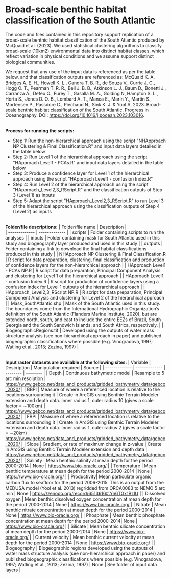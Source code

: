 # Broad-scale benthic habitat classification of the South Atlantic

The code and files contained in this repository support replication of a broad-scale benthic habitat classification of the South Atlantic produced by McQuaid et al. (2023). We used statistical clustering algorithms to classify broad-scale (10km2) environmental data into distinct habitat classes, which reflect variation in physical conditions and we assume support distinct biological communities. 

We request that any use of the input data is referenced as per the table below, and that classification outputs are referenced as:
McQuaid K. A. Bridges A. E. H., Howell K. L., Gandra T. B. R., de Souza V., Currie J. C., Hogg O. T., Pearman T. R. R., Bell J. B. B., Atkinson L. J., Baum D., Bonetti J., Carranza A., Defeo O., Furey T., Gasalla M. A., Golding N, Hampton S. L., Horta S., Jones D. O. B., Lombard A. T., Manca E., Marin Y., Martin S., Mortensen P., Passdore C., Piechaud N., Sink K. J. & Yool A. 2023. Broad-scale benthic habitat classification of the South Atlantic. Progress in Oceanography. DOI: https://doi.org/10.1016/j.pocean.2023.103016.

<br />__Process for running the scripts:__
* Step 1: Run the non-hierarchical approach using the script "NHApproach NP Clustering & Final Classification.R" and input data layers detailed in the table below
* Step 2: Run Level 1 of the hierarchical approach using the script "HApproach Level1 - PCAs.R" and input data layers detailed in the table below
* Step 3: Produce a confidence layer for Level 1 of the hierarchical approach using the script "HApproach Level1 - confusion Index.R"
* Step 4: Run Level 2 of the hierarchical approach using the script "HApproach_Level2,3_RScript.R" and the classification outputs of Step 3 (Level 1) as inputs
* Step 5: Adapt the script "HApproach_Level2,3_RScript.R" to run Level 3 of the hierarchical approach using the classification outputs of Step 4 (Level 2) as inputs


<br /> __Folder/file descriptions:__
| Folder/file name     | Description |    
| ------------- | ------------- | 
| scripts     |  Folder containing scripts to run the analyses |
| inputs     |  Folder containing mask for South Atlantic used in this study and biogeography layer produced and used in this study |
| outputs     |  Folder containing a link to download the final habitat classifications produced in this study |
| NHApproach NP Clustering & Final Classification.R    |  R script for data preparation, clustering, final classification and production of confidence layers for the non-hierarchical approach |
| HApproach Level1 - PCAs NP.R   |  R script for data preparation, Principal Component Analysis and clustering for Level 1 of the hierarchical approach |
| HApproach Level1 - confusion Index.R   |  R script for production of confidence layers using a confusion index for Level 1 outputs of the hierarchical approach |
| HApproach_Level2,3_RScript NP.R  |  R script for data preparation, Principal Component Analysis and clustering for Level 2 of the hierarchical approach |
| Mask_SouthAtlantic.shp | Mask of the South Atlantic used in this study. The boundaries come from the International Hydrographic Organization’s definition of the South Atlantic (Flanders Marine Institute, 2020), but are extended north, south, and east to include the entire EEZs of Brazil, South Georgia and the South Sandwich Islands, and South Africa, respectively. |
| BiogeographicRegions.tif | Developed using the outputs of water mass structure analysis (see non-hierarchical approach in paper) and published biogeographic classifications where possible (e.g. Vinogradova, 1997; Watling et al., 2013; Zezina, 1997) | 


<br /> __Input raster datasets are available at the following sites:__
| Variable     | Description      | Manipulation required     |  Source |
| ------------- | ------------- | -------- |  -------- |
| Depth  | Continuous bathymetric model | Resample to 5 arc min resolution |  https://www.gebco.net/data_and_products/gridded_bathymetry_data/gebco_2020/ |
| BBPI  | Measure of where a referenced location is relative to the locations surrounding it | Create in ArcGIS using Benthic Terrain Modeler extension and depth data. Inner radius 1, outer radius 10 (gives a scale factor = ∼100km) |  https://www.gebco.net/data_and_products/gridded_bathymetry_data/gebco_2020/ |
| FBPI  | Measure of where a referenced location is relative to the locations surrounding it | Create in ArcGIS using Benthic Terrain Modeler extension and depth data. Inner radius 1, outer radius 2 (gives a scale factor = ∼20km) | https://www.gebco.net/data_and_products/gridded_bathymetry_data/gebco_2020/  |
| Slope  | Gradient, or rate of maximum change in z-value | Create in ArcGIS using Benthic Terrain Modeler extension and depth data | https://www.gebco.net/data_and_products/gridded_bathymetry_data/gebco_2020/   |
| Salinity | Mean benthic salinity at mean depth for the period 2000-2014 | None | https://www.bio-oracle.org/ |
| Temperature | Mean benthic temperature at mean depth for the period 2000-2014 | None | https://www.bio-oracle.org/  |
| Productivity| Mean particulate organic carbon ﬂux to seafloor for the period 2006-2015. This is an output from the MEDUSA model (Yool et al. 2013) regridded from ORCA0083 to NEMO 5 arc min | None | https://zenodo.org/record/6513616#.Yn6TGx1BzIU |
| Dissolved oxygen | Mean benthic dissolved oxygen concentration at mean depth for the period 2000-2014 | None | https://www.bio-oracle.org/ |
| Nitrate | Mean benthic nitrate concentration at mean depth for the period 2000-2014 | None | https://www.bio-oracle.org/  |
| Phosphate | Mean benthic phosphate concentration at mean depth for the period 2000-2014| None | https://www.bio-oracle.org/ |
| Silicate | Mean benthic silicate concentration at mean depth for the period 2000-2014 | None | https://www.bio-oracle.org/  |
| Current velocity |  Mean benthic current velocity at mean depth for the period 2000-2014 | None | https://www.bio-oracle.org/  |
| Biogeography | Biogeographic regions developed using the outputs of water mass structure analysis (see non-hierarchical approach in paper) and published biogeographic classifications where possible (e.g. Vinogradova, 1997; Watling et al., 2013; Zezina, 1997) | None |  See folder of input data layers  |
